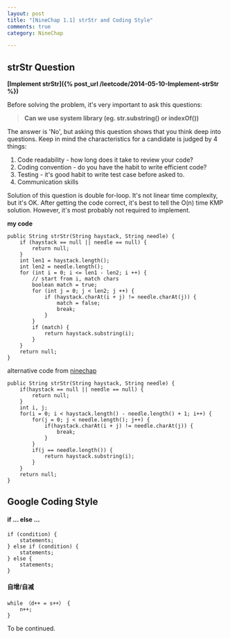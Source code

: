```yaml
---
layout: post
title: "[NineChap 1.1] strStr and Coding Style"
comments: true
category: NineChap

---
```



## strStr Question

__[Implement strStr]({% post_url /leetcode/2014-05-10-Implement-strStr %})__

Before solving the problem, it's very important to ask this questions: 

> __Can we use system library (eg. str.substring() or indexOf())__

The answer is 'No', but asking this question shows that you think deep into questions. Keep in mind the characteristics for a candidate is judged by 4 things: 

1. Code readability - how long does it take to review your code?
1. Coding convention - do you have the habit to write efficient code?
1. Testing - it's good habit to write test case before asked to. 
1. Communication skills

Solution of this question is double for-loop. It's not linear time complexity, but it's OK. After getting the code correct, it's best to tell the O(n) time KMP solution. However, it's most probably not required to implement. 

__my code__

    public String strStr(String haystack, String needle) {
        if (haystack == null || needle == null) {
            return null;
        }
        int len1 = haystack.length();
        int len2 = needle.length();
        for (int i = 0; i <= len1 - len2; i ++) {
            // start from i, match chars
            boolean match = true;
            for (int j = 0; j < len2; j ++) {
                if (haystack.charAt(i + j) != needle.charAt(j)) {
                    match = false;
                    break;
                }
            }
            if (match) {
                return haystack.substring(i);
            }
        }
        return null;
    }

alternative code from [ninechap](http://answer.ninechapter.com/solutions/implement-strstr/)

    public String strStr(String haystack, String needle) {
        if(haystack == null || needle == null) {
            return null;
        }
        int i, j;
        for(i = 0; i < haystack.length() - needle.length() + 1; i++) {
            for(j = 0; j < needle.length(); j++) {
                if(haystack.charAt(i + j) != needle.charAt(j)) {
                    break;
                }
            }
            if(j == needle.length()) {
                return haystack.substring(i);
            }
        }
        return null;
    }

## Google Coding Style

#### if ... else ...

    if (condition) {
        statements;
    } else if (condition) {
        statements;
    } else {
        statements;
    }

#### 自增/自减

    while （d++ = s++） {
        n++;
    }

To be continued. 
